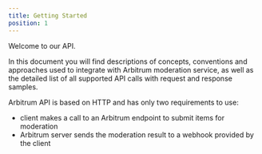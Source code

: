 ```yaml
---
title: Getting Started
position: 1
---
```


Welcome to our API.

In this document you will find descriptions of concepts, conventions and approaches
used to integrate with Arbitrum moderation service, as well as the detailed list of
all supported API calls with request and response samples.

Arbitrum API is based on HTTP and has only two requirements to use:

* client makes a call to an Arbitrum endpoint to submit items for moderation
* Arbitrum server sends the moderation result to a webhook provided by the client

<!--
We offer full protection of your product, combining automated and human moderation
to deliver the best results at the most competitive price.
-->

<!--
You'll succeed if you do this.
{: .success }

Here's some useful information.
{: .info }

Something may not happen if you try and do this.
{: .warning }

Something bad will happen if you do this.
{: .error }
-->
